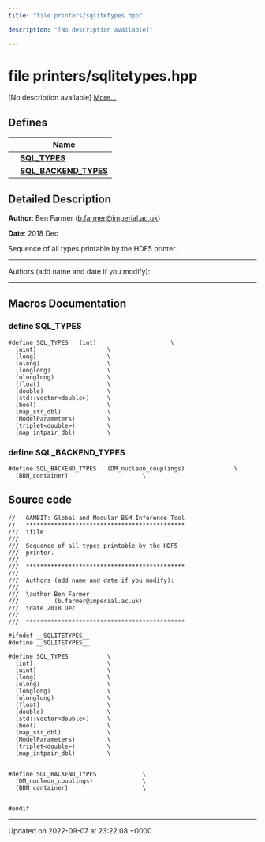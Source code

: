 ```yaml
---
title: "file printers/sqlitetypes.hpp"

description: "[No description available]"

---
```


# file printers/sqlitetypes.hpp

[No description available] [More...](#detailed-description)

## Defines

|                | Name           |
| -------------- | -------------- |
|  | **[SQL_TYPES](/documentation/code/files/sqlitetypes_8hpp/#define-sql-types)**  |
|  | **[SQL_BACKEND_TYPES](/documentation/code/files/sqlitetypes_8hpp/#define-sql-backend-types)**  |

## Detailed Description


**Author**: Ben Farmer ([b.farmer@imperial.ac.uk](mailto:b.farmer@imperial.ac.uk)) 

**Date**: 2018 Dec

Sequence of all types printable by the HDF5 printer.



------------------

Authors (add name and date if you modify):



------------------




## Macros Documentation

### define SQL_TYPES

```
#define SQL_TYPES   (int)                     \
  (uint)                    \
  (long)                    \
  (ulong)                   \
  (longlong)                \
  (ulonglong)               \
  (float)                   \
  (double)                  \
  (std::vector<double>)     \
  (bool)                    \
  (map_str_dbl)             \
  (ModelParameters)         \
  (triplet<double>)         \
  (map_intpair_dbl)         \
```


### define SQL_BACKEND_TYPES

```
#define SQL_BACKEND_TYPES   (DM_nucleon_couplings)              \
  (BBN_container)                     \
```


## Source code

```
//   GAMBIT: Global and Modular BSM Inference Tool
//   *********************************************
///  \file
///
///  Sequence of all types printable by the HDF5
///  printer.
///
///  *********************************************
///
///  Authors (add name and date if you modify):
///
///  \author Ben Farmer
///          (b.farmer@imperial.ac.uk)
///  \date 2018 Dec
///
///  *********************************************

#ifndef __SQLITETYPES__
#define __SQLITETYPES__

#define SQL_TYPES           \
  (int)                     \
  (uint)                    \
  (long)                    \
  (ulong)                   \
  (longlong)                \
  (ulonglong)               \
  (float)                   \
  (double)                  \
  (std::vector<double>)     \
  (bool)                    \
  (map_str_dbl)             \
  (ModelParameters)         \
  (triplet<double>)         \
  (map_intpair_dbl)         \


#define SQL_BACKEND_TYPES             \
  (DM_nucleon_couplings)              \
  (BBN_container)                     \


#endif
```


-------------------------------

Updated on 2022-09-07 at 23:22:08 +0000
